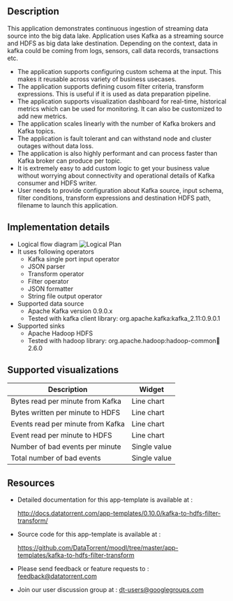 ## Description

This application demonstrates continuous ingestion of streaming data source into the big data lake. Application uses Kafka as a streaming source and HDFS as big data lake destination. Depending on the context, data in kafka could be coming from logs, sensors, call data records, transactions etc.

- The application supports configuring custom schema at the input. This makes it reusable across variety of business usecases.
- The application supports defining cusom filter criteria, transform expressions. This is useful if it is used as data preparation pipeline.
- The application supports visualization dashboard for real-time, historical metrics which can be used for monitoring. It can also be customized to add new metrics.
- The application scales linearly with the number of Kafka brokers and Kafka topics.
- The application is fault tolerant and can withstand node and cluster outages without data loss.
- The application is also highly performant and can process faster than Kafka broker can produce per topic.
- It is extremely easy to add custom logic to get your business value without worrying about connectivity and operational details of Kafka consumer and HDFS writer.
- User needs to provide configuration about Kafka source, input schema, filter conditions, transform expressions and destination HDFS path, filename to launch this application.

## Implementation details

- Logical flow diagram
   ![Logical Plan](https://www.datatorrent.com/wp-content/uploads/2017/08/kafka_to_hdfs_filter_transform_dag.png)
- It uses following operators
  - Kafka single port input operator
  - JSON parser
  - Transform operator
  - Filter operator
  - JSON formatter
  - String file output operator  
- Supported data source
  - Apache Kafka version 0.9.0.x
  - Tested with kafka client library: org.apache.kafka:kafka_2.11:0.9.0.1
- Supported sinks
  - Apache Hadoop HDFS
  - Tested with hadoop library: org.apache.hadoop:hadoop-common:jar:2.6.0

## Supported visualizations

| Description  | Widget   |
|---|---|
| Bytes read per minute from Kafka  | Line chart|
| Bytes written per minute to HDFS | Line chart |
| Events read per minute from Kafka | Line chart |
| Event read per minute to HDFS  | Line chart  |
| Number of bad events per minute | Single value  |
| Total number of bad events | Single value  |

## Resources

- Detailed documentation for this app-template is available at :

   <a
     href="http://docs.datatorrent.com/app-templates/0.10.0/kafka-to-hdfs-filter-transform/"  class="docs" id="docs" ga-track="docs"
     target="_blank">http://docs.datatorrent.com/app-templates/0.10.0/kafka-to-hdfs-filter-transform/</a>
- Source code for this app-template is available at :

    <a
     href="https://github.com/DataTorrent/moodI/tree/master/app-templates/kafka-to-hdfs-filter-transform"  class="github" id="github" ga-track="github" target="_blank">https://github.com/DataTorrent/moodI/tree/master/app-templates/kafka-to-hdfs-filter-transform</a>

- Please send feedback or feature requests to :
    <a href="mailto:feedback@datatorrent.com"  class="feedback" id="feedback" ga-track="feedback">feedback@datatorrent.com</a>

- Join our user discussion group at :
    <a href="mailto:dt-users@googlegroups.com"  class="maillist" id="maillist" ga-track="maillist">dt-users@googlegroups.com</a>
